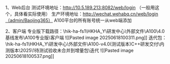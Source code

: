 
1、Web后台
测试环境地址：http://10.5.189.213:8082/web/login （一般用这个，具体看实际使用）
生产环境地址：http://wechat.wehabq.cn/web/login（admin/Baojing365）
A100平台的所有账号统一从web端添加

2、客户端
专业版下载路径：\\hik-ha-fs1\HKHA_Y\研发中心\外部文件\A100\4.0基线发布\A100专业版\客户端
![[Pasted image 20250618100311.png]]
迭代包：\\hik-ha-fs1\HKHA_Y\研发中心\外部文件\A100-v4.0(测试版本)C++研发交付\内测版本\2025\1待测试验收未合并到增量包\迭代
![[Pasted image 20250618100537.png]]
